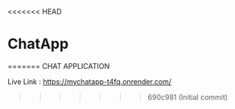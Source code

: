 <<<<<<< HEAD
# ChatApp
=======
CHAT APPLICATION

Live Link : https://mychatapp-t4fq.onrender.com/
>>>>>>> 690c981 (Initial commit)
